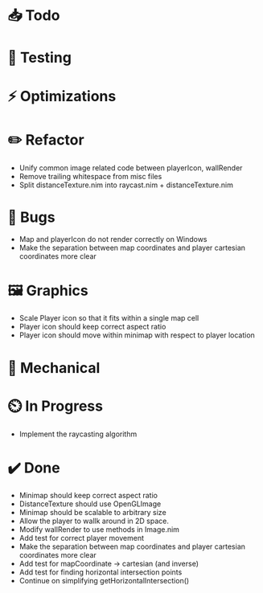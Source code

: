 # 📥 Todo

# 🔬 Testing

# ⚡  Optimizations

# ✏️  Refactor
* Unify common image related code between playerIcon, wallRender
* Remove trailing whitespace from misc files
* Split distanceTexture.nim into raycast.nim + distanceTexture.nim

# 🐞 Bugs
* Map and playerIcon do not render correctly on Windows
* Make the separation between map coordinates and player cartesian coordinates more clear

# 🖼️  Graphics
* Scale Player icon so that it fits within a single map cell
* Player icon should keep correct aspect ratio
* Player icon should move within minimap with respect to player location

# 🔧 Mechanical

# ⏲️  In Progress
* Implement the raycasting algorithm

# ✔️  Done
* Minimap should keep correct aspect ratio
* DistanceTexture should use OpenGLImage
* Minimap should be scalable to arbitrary size
* Allow the player to wallk around in 2D space.
* Modify wallRender to use methods in Image.nim
* Add test for correct player movement
* Make the separation between map coordinates and player cartesian coordinates more clear
* Add test for mapCoordinate -> cartesian  (and inverse)
* Add test for finding horizontal intersection points
* Continue on simplifying getHorizontalIntersection()